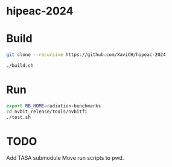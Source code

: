 # hipeac-2024

# Build

```bash
git clone --recursive https://github.com/XaviCH/hipeac-2024

./build.sh
```

# Run
```bash
export RB_HOME=radiation-benchmarks
cd nvbit_release/tools/nvbitfi
./test.sh
```

# TODO
Add TASA submodule
Move run scripts to pwd.